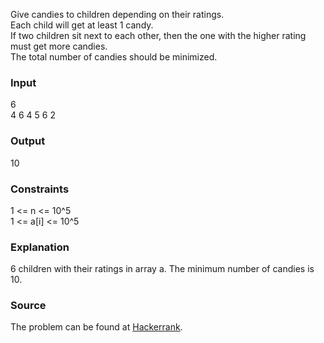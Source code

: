 Give candies to children depending on their ratings.  
Each child will get at least 1 candy.  
If two children sit next to each other, then the one with the higher rating must get more candies.  
The total number of candies should be minimized.  

### Input
6  
4 6 4 5 6 2   

### Output
10  

### Constraints
1 <= n <= 10^5  
1 <= a[i] <= 10^5

### Explanation
6 children with their ratings in array a.
The minimum number of candies is 10.

### Source
The problem can be found at [Hackerrank](https://www.hackerrank.com/challenges/candies/copy-from/228392824?h_l=interview&isFullScreen=true&playlist_slugs%5B%5D%5B%5D=interview-preparation-kit&playlist_slugs%5B%5D%5B%5D=dynamic-programming).

